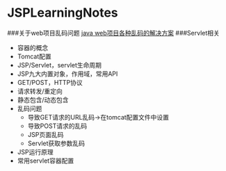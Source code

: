 # JSPLearningNotes
###关于web项目乱码问题
[java web项目各种乱码的解决方案](http://blog.csdn.net/chenghui0317/article/details/10299103)
###Servlet相关
* 容器的概念
* Tomcat配置
* JSP/Servlet，servlet生命周期
* JSP九大内置对象，作用域，常用API
* GET/POST，HTTP协议
* 请求转发/重定向
* 静态包含/动态包含
* 乱码问题
    - 导致GET请求的URL乱码->在tomcat配置文件中设置
    - 导致POST请求的乱码
    - JSP页面乱码
    - Servlet获取参数乱码
* JSP运行原理
* 常用servlet容器配置